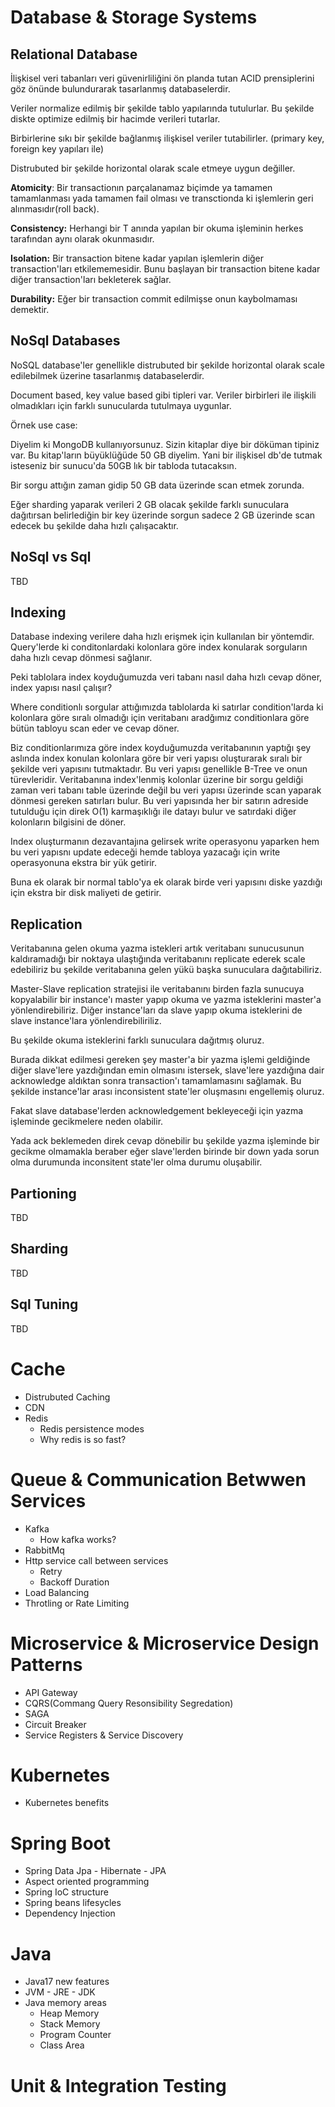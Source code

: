 # Database & Storage Systems

## Relational Database

İlişkisel veri tabanları veri güvenirliliğini ön planda tutan ACID prensiplerini göz önünde bulundurarak tasarlanmış databaselerdir.

Veriler normalize edilmiş bir şekilde tablo yapılarında tutulurlar. Bu şekilde diskte optimize edilmiş bir hacimde verileri tutarlar.

Birbirlerine sıkı bir şekilde bağlanmış ilişkisel veriler tutabilirler. (primary key, foreign key yapıları ile)

Distrubuted bir şekilde horizontal olarak scale etmeye uygun değiller.

**Atomicity**: Bir transactionın parçalanamaz biçimde ya tamamen tamamlanması yada tamamen fail olması ve transctionda ki işlemlerin geri alınmasıdır(roll back).

**Consistency:** Herhangi bir T anında yapılan bir okuma işleminin herkes tarafından aynı olarak okunmasıdır.

**Isolation:** Bir transaction bitene kadar yapılan işlemlerin diğer transaction'ları etkilememesidir. Bunu başlayan bir transaction bitene kadar diğer transaction'ları bekleterek sağlar.

**Durability:** Eğer bir transaction commit edilmişse onun kaybolmaması demektir.

## NoSql Databases

NoSQL database'ler genellikle distrubuted bir şekilde horizontal olarak scale edilebilmek üzerine tasarlanmış databaselerdir.

Document based, key value based gibi tipleri var. Veriler birbirleri ile ilişkili olmadıkları için farklı sunucularda tutulmaya uygunlar.

Örnek use case:

Diyelim ki MongoDB kullanıyorsunuz. Sizin kitaplar diye bir döküman tipiniz var. Bu kitap'ların büyüklüğüde 50 GB diyelim. Yani bir ilişkisel db'de tutmak isteseniz bir sunucu'da 50GB lık bir tabloda tutacaksın.

Bir sorgu attığın zaman gidip 50 GB data üzerinde scan etmek zorunda.

Eğer sharding yaparak verileri 2 GB olacak şekilde farklı sunuculara dağıtırsan belirlediğin bir key üzerinde sorgun sadece 2 GB üzerinde scan edecek bu şekilde daha hızlı çalışacaktır. 

## NoSql vs Sql

TBD

## Indexing

Database indexing verilere daha hızlı erişmek için kullanılan bir yöntemdir. Query'lerde ki conditonlardaki kolonlara göre index konularak sorguların daha hızlı cevap dönmesi sağlanır.

Peki tablolara index koyduğumuzda veri tabanı nasıl daha hızlı cevap döner, index yapısı nasıl çalışır?

Where conditionlı sorgular attığımızda tablolarda ki satırlar condition'larda ki kolonlara göre sıralı olmadığı için veritabanı aradğımız conditionlara göre bütün tabloyu scan eder ve cevap döner.

Biz conditionlarımıza göre index koyduğumuzda veritabanının yaptığı şey aslında index konulan kolonlara göre bir veri yapısı oluşturarak sıralı bir şekilde veri yapısını tutmaktadır. Bu veri yapısı genellikle B-Tree ve onun türevleridir. Veritabanına index'lenmiş kolonlar üzerine bir sorgu geldiği zaman veri tabanı table üzerinde değil bu veri yapısı üzerinde scan yaparak dönmesi gereken satırları bulur. Bu veri yapısında her bir satırın adreside tutulduğu için direk O(1) karmaşıklığı ile datayı bulur ve satırdaki diğer kolonların bilgisini de döner.

Index oluşturmanın dezavantajına gelirsek write operasyonu yaparken hem bu veri yapısnı update edeceği hemde tabloya yazacağı için write operasyonuna ekstra bir yük getirir.

Buna ek olarak bir normal tablo'ya ek olarak birde veri yapısını diske yazdığı için ekstra bir disk maliyeti de getirir.

## Replication

Veritabanına gelen okuma yazma istekleri artık veritabanı sunucusunun kaldıramadığı bir noktaya ulaştığında veritabanını replicate ederek scale edebiliriz bu şekilde veritabanına gelen yükü başka sunuculara dağıtabiliriz.

Master-Slave replication stratejisi ile veritabanını birden fazla sunucuya kopyalabilir bir instance'ı master yapıp okuma ve yazma isteklerini master'a yönlendirebiliriz. Diğer instance'ları da slave yapıp okuma isteklerini de slave instance'lara yönlendirebiliriliz.

Bu şekilde okuma isteklerini farklı sunuculara dağıtmış oluruz.

Burada dikkat edilmesi gereken şey master'a bir yazma işlemi geldiğinde diğer slave'lere yazdığından emin olmasını istersek, slave'lere yazdığına dair acknowledge aldıktan sonra transaction'ı tamamlamasını sağlamak. Bu şekilde instance'lar arası inconsistent state'ler oluşmasını engellemiş oluruz. 

Fakat slave database'lerden acknowledgement bekleyeceği için yazma işleminde gecikmelere neden olabilir.

Yada ack beklemeden direk cevap dönebilir bu şekilde yazma işleminde bir gecikme olmamakla beraber eğer slave'lerden birinde bir down yada sorun olma durumunda inconsitent state'ler olma durumu oluşabilir.

## Partioning

TBD

## Sharding

TBD

## Sql Tuning

TBD

# Cache

* Distrubuted Caching
* CDN
* Redis
  * Redis persistence modes
  * Why redis is so fast?

# Queue & Communication Betwwen Services

* Kafka
  * How kafka works?
* RabbitMq
* Http service call between services
  * Retry
  * Backoff Duration
* Load Balancing
* Throtling or Rate Limiting

# Microservice & Microservice Design Patterns

* API Gateway
* CQRS(Commang Query Resonsibility Segredation)
* SAGA
* Circuit Breaker
* Service Registers & Service Discovery

# Kubernetes

* Kubernetes benefits

# Spring Boot

* Spring Data Jpa - Hibernate - JPA
* Aspect oriented programming
* Spring IoC structure
* Spring beans lifesycles
* Dependency Injection

# Java

- Java17 new features
- JVM - JRE - JDK
- Java memory areas
  - Heap Memory
  - Stack Memory
  - Program Counter
  - Class Area

# Unit & Integration Testing